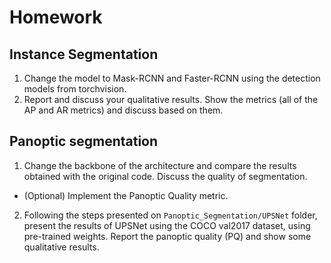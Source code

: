 # Homework

## Instance Segmentation
1. Change the model to Mask-RCNN and Faster-RCNN using the detection models from torchvision.
2. Report and discuss your qualitative results. Show the metrics (all of the AP and AR metrics) and discuss based on them.

## Panoptic segmentation
1. Change the backbone of the architecture and compare the results obtained with the original code. Discuss the quality of segmentation.

- (Optional) Implement the Panoptic Quality metric.

2. Following the steps presented on ```Panoptic_Segmentation/UPSNet``` folder, present the results of UPSNet using the COCO val2017 dataset, using pre-trained weights. Report the panoptic quality (PQ) and show some qualitative results. 








